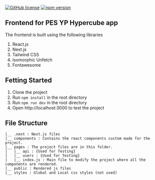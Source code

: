 [![GitHub license](https://img.shields.io/badge/license-MIT-blue.svg)](https://github.com/hxri/hypercube) [![npm version](https://img.shields.io/npm/v/react.svg?style=flat)](https://www.npmjs.com)

## Frontend for PES YP Hypercube app
The frontend is built using the following libraries
1. React.js
2. Next.js
3. Tailwind CSS
4. Isomorphic Unfetch
5. Fontawesome

## Fetting Started
1. Clone the project
2. Run `npm install` in the root directory
3. Run `npm run dev` in the root directory
4. Open http://localhost:3000 to test the project

## File Structure
```
|__ .next : Next.js files
|__ components : Contains the react components custom made for the project.
|__ pages : The project files are in this folder.
|   |__ api : {Used for Testing}
|   |__ users : {Used for Testing}
|   |__ index.js : Main file to modify the project where all the components are rendered.
|__ public : Rendered js files
|__ styles : Global and Local css styles (not used)
```